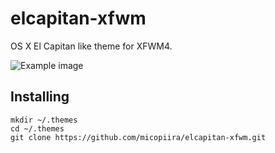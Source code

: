 # elcapitan-xfwm

OS X El Capitan like theme for XFWM4.

![Example image](http://i.imgur.com/EVuchud.png)

## Installing

    mkdir ~/.themes
    cd ~/.themes
    git clone https://github.com/micopiira/elcapitan-xfwm.git
